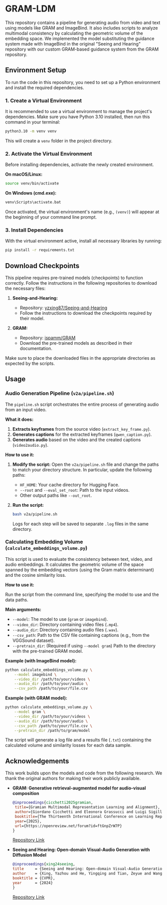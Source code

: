 # GRAM-LDM

This repository contains a pipeline for generating audio from video and text using models like GRAM and ImageBind. It also includes scripts to analyze multimodal consistency by calculating the geometric volume of the embedding space. We implemented the model substituting the guidance system made with ImageBind in the original "Seeing and Hearing" repository with our custom GRAM-based guidance system from the GRAM repository.

## Environment Setup

To run the code in this repository, you need to set up a Python environment and install the required dependencies.

### 1. Create a Virtual Environment

It is recommended to use a virtual environment to manage the project's dependencies. Make sure you have Python 3.10 installed, then run this command in your terminal:

```bash
python3.10 -m venv venv
```

This will create a `venv` folder in the project directory.

### 2. Activate the Virtual Environment

Before installing dependencies, activate the newly created environment.

**On macOS/Linux:**
```bash
source venv/bin/activate
```

**On Windows (cmd.exe):**
```bash
venv\Scripts\activate.bat
```

Once activated, the virtual environment's name (e.g., `(venv)`) will appear at the beginning of your command line prompt.

### 3. Install Dependencies

With the virtual environment active, install all necessary libraries by running:

```bash
pip install -r requirements.txt
```

## Download Checkpoints

This pipeline requires pre-trained models (checkpoints) to function correctly. Follow the instructions in the following repositories to download the necessary files:

1.  **Seeing-and-Hearing:**
    *   Repository: [yzxing87/Seeing-and-Hearing](https://github.com/yzxing87/Seeing-and-Hearing)
    *   Follow the instructions to download the checkpoints required by their model.

2.  **GRAM:**
    *   Repository: [ispamm/GRAM](https://github.com/ispamm/GRAM)
    *   Download the pre-trained models as described in their documentation.

Make sure to place the downloaded files in the appropriate directories as expected by the scripts.

## Usage

### Audio Generation Pipeline (`v2a/pipeline.sh`)

The `pipeline.sh` script orchestrates the entire process of generating audio from an input video.

**What it does:**
1.  **Extracts keyframes** from the source video (`extract_key_frame.py`).
2.  **Generates captions** for the extracted keyframes (`qwen_caption.py`).
3.  **Generates audio** based on the video and the created captions (`video2audio.py`).

**How to use it:**

1.  **Modify the script:** Open the `v2a/pipeline.sh` file and change the paths to match your directory structure. In particular, update the following paths:
    *   `HF_HOME`: Your cache directory for Hugging Face.
    *   `--root` and `--eval_set_root`: Path to the input videos.
    *   Other output paths like `--out_root`.

2.  **Run the script:**
    ```bash
    bash v2a/pipeline.sh
    ```
    Logs for each step will be saved to separate `.log` files in the same directory.

### Calculating Embedding Volume (`calculate_embeddings_volume.py`)

This script is used to evaluate the consistency between text, video, and audio embeddings. It calculates the geometric volume of the space spanned by the embedding vectors (using the Gram matrix determinant) and the cosine similarity loss.

**How to use it:**

Run the script from the command line, specifying the model to use and the data paths.

**Main arguments:**
*   `--model`: The model to use (`gram` or `imagebind`).
*   `--video_dir`: Directory containing video files (`.mp4`).
*   `--audio_dir`: Directory containing audio files (`.wav`).
*   `--csv_path`: Path to the CSV file containing captions (e.g., from the VGGSound dataset).
*   `--pretrain_dir`: (Required if using `--model gram`) Path to the directory with the pre-trained GRAM model.

**Example (with ImageBind model):**
```bash
python calculate_embeddings_volume.py \
    --model imagebind \
    --video_dir /path/to/your/videos \
    --audio_dir /path/to/your/audio \
    --csv_path /path/to/your/file.csv
```

**Example (with GRAM model):**
```bash
python calculate_embeddings_volume.py \
    --model gram \
    --video_dir /path/to/your/videos \
    --audio_dir /path/to/your/audio \
    --csv_path /path/to/your/file.csv \
    --pretrain_dir /path/to/gram/model
```

The script will generate a log file and a results file (`.txt`) containing the calculated volume and similarity losses for each data sample.

## Acknowledgements

This work builds upon the models and code from the following research. We thank the original authors for making their work publicly available.

- **GRAM: Generative retrieval-augmented model for audio-visual composition**
  ```bibtex
  @inproceedings{cicchetti2025gramian,
   title={Gramian Multimodal Representation Learning and Alignment},
   author={Giordano Cicchetti and Eleonora Grassucci and Luigi Sigillo and Danilo Comminiello},
   booktitle={The Thirteenth International Conference on Learning Representations},
   year={2025},
   url={https://openreview.net/forum?id=ftGnpZrW7P}
  }
  ```
  [Repository Link](https://github.com/ispamm/GRAM)

- **Seeing and Hearing: Open-domain Visual-Audio Generation with Diffusion Model**
  ```bibtex
  @inproceedings{xing24seeing,
  title     = {Seeing and Hearing: Open-domain Visual-Audio Generation with Diffusion Latent Aligners},
  author    = {Xing, Yazhou and He, Yingqing and Tian, Zeyue and Wang, Xintao and Chen, Qifeng},
  booktitle = {CVPR},
  year      = {2024}
  }
  ```
  [Repository Link](https://github.com/yzxing87/Seeing-and-Hearing)

